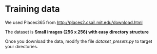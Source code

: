 # Training data
We used Places365 from http://places2.csail.mit.edu/download.html

The dataset is **Small images (256 x 256) with easy directory structure**

Once you download the data, modify the file *dataset_presets.py* to target your directories. 